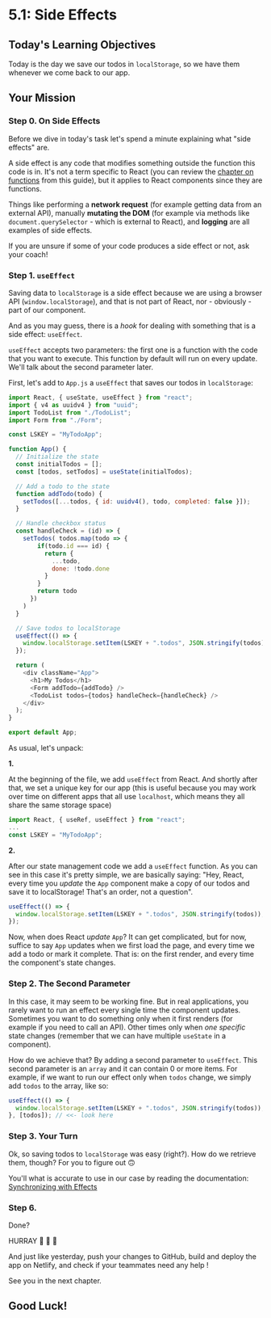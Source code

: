 # 5.1: Side Effects

## Today's Learning Objectives

Today is the day we save our todos in `localStorage`, so we have them whenever we come back to our app.

## Your Mission

### Step 0. On Side Effects

Before we dive in today's task let's spend a minute explaining what "side effects" are.

A side effect is any code that modifies something outside the function this code is in. It's not a term specific to React (you can review the [chapter on functions](https://www.notion.so/mjsarfatti/Enough-JS-to-Be-Dangerous-d3be5beb31ad4778ada7161fb2cc1a7b#5bada0ad2ac84f56a84871dbfa28f714) from this guide), but it applies to React components since they are functions.

Things like performing a **network request** (for example getting data from an external API), manually **mutating the DOM** (for example via methods like `document.querySelector` - which is external to React), and **logging** are all examples of side effects.

If you are unsure if some of your code produces a side effect or not, ask your coach!

### Step 1. `useEffect`

Saving data to `localStorage` is a side effect because we are using a browser API (`window.localStorage`), and that is not part of React, nor - obviously - part of our component.

And as you may guess, there is a _hook_ for dealing with something that is a side effect: `useEffect`.

`useEffect` accepts two parameters: the first one is a function with the code that you want to execute. This function by default will run on every update. We'll talk about the second parameter later.

First, let's add to `App.js` a `useEffect` that saves our todos in `localStorage`:

```js
import React, { useState, useEffect } from "react";
import { v4 as uuidv4 } from "uuid";
import TodoList from "./TodoList";
import Form from "./Form";

const LSKEY = "MyTodoApp";

function App() {
  // Initialize the state
  const initialTodos = [];
  const [todos, setTodos] = useState(initialTodos);

  // Add a todo to the state
  function addTodo(todo) {
    setTodos([...todos, { id: uuidv4(), todo, completed: false }]);
  }

  // Handle checkbox status
  const handleCheck = (id) => {
    setTodos( todos.map(todo => {
        if(todo.id === id) {
          return {
            ...todo, 
            done: !todo.done
          }
        }
        return todo
      })
    )
  }

  // Save todos to localStorage
  useEffect(() => {
    window.localStorage.setItem(LSKEY + ".todos", JSON.stringify(todos));
  });

  return (
    <div className="App">
      <h1>My Todos</h1>
      <Form addTodo={addTodo} />
      <TodoList todos={todos} handleCheck={handleCheck} />
    </div>
  );
}

export default App;
```

As usual, let's unpack:

**1.**

At the beginning of the file, we add `useEffect` from React. And shortly after that, we set a unique key for our app (this is useful because you may work over time on different apps that all use `localhost`, which means they all share the same storage space)

```js
import React, { useRef, useEffect } from "react";
...
const LSKEY = "MyTodoApp";
```

**2.**

After our state management code we add a `useEffect` function. As you can see in this case it's pretty simple, we are basically saying: "Hey, React, every time you _update_ the `App` component make a copy of our todos and save it to localStorage! That's an order, not a question".

```js
useEffect(() => {
  window.localStorage.setItem(LSKEY + ".todos", JSON.stringify(todos));
});
```

Now, when does React _update_ `App`? It can get complicated, but for now, suffice to say `App` updates when we first load the page, and every time we add a todo or mark it complete. That is: on the first render, and every time the component's state changes.

### Step 2. The Second Parameter

In this case, it may seem to be working fine. But in real applications, you rarely want to run an effect every single time the component updates. Sometimes you want to do something only when it first renders (for example if you need to call an API). Other times only when _one specific_ state changes (remember that we can have multiple `useState` in a component).

How do we achieve that? By adding a second parameter to `useEffect`. This second parameter is an `array` and it can contain 0 or more items. For example, if we want to run our effect only when `todos` change, we simply add `todos` to the array, like so:

```js
useEffect(() => {
  window.localStorage.setItem(LSKEY + ".todos", JSON.stringify(todos));
}, [todos]); // <<- look here
```

### Step 3. Your Turn

Ok, so saving todos to `localStorage` was easy (right?). How do we retrieve them, though? For you to figure out 🙃

You'll what is accurate to use in our case by reading the documentation: [Synchronizing with Effects](https://react.dev/learn/synchronizing-with-effects)

### Step 6.

Done?

HURRAY 🙌 🎉 🥳

And just like yesterday, push your changes to GitHub, build and deploy the app on Netlify, and check if your teammates need any help ! 

See you in the next chapter. 

## Good Luck!